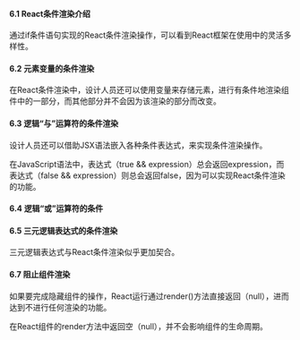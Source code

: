 #### 6.1 React条件渲染介绍

通过if条件语句实现的React条件渲染操作，可以看到React框架在使用中的灵活多样性。

#### 6.2 元素变量的条件渲染

在React条件渲染中，设计人员还可以使用变量来存储元素，进行有条件地渲染组件中的一部分，而其他部分并不会因为该渲染的部分而改变。

#### 6.3 逻辑“与”运算符的条件渲染

设计人员还可以借助JSX语法嵌入各种条件表达式，来实现条件渲染操作。

在JavaScript语法中，表达式（true && expression）总会返回expression，而表达式（false && expression）则总会返回false，因为可以实现React条件渲染的功能。

#### 6.4 逻辑“或”运算符的条件

#### 6.5 三元逻辑表达式的条件渲染

三元逻辑表达式与React条件渲染似乎更加契合。

#### 6.7 阻止组件渲染

如果要完成隐藏组件的操作，React运行通过render()方法直接返回（null），进而达到不进行任何渲染的功能。

在React组件的render方法中返回空（null），并不会影响组件的生命周期。